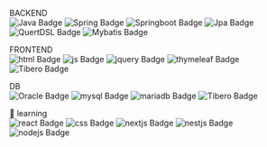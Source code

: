 BACKEND
<br>
<img src="https://img.shields.io/badge/Java-e75253?style=flat-square&amp;logo=Java&amp;logoColor=white" alt="Java Badge">
<img src="https://img.shields.io/badge/Spring-6D8B33F?style=flat-square&amp;logo=Spring&amp;logoColor=white" alt="Spring Badge">
<img src="https://img.shields.io/badge/springboot-6DB33F?style=flat-square&amp;logo=Springboot&amp;logoColor=white" alt="Springboot Badge">
<img src="https://img.shields.io/badge/Jpa-6DB33F?style=flat-square&amp;logo=Jpa&amp;logoColor=white" alt="Jpa Badge">
<img src="https://img.shields.io/badge/QuertDSL-1572B6?style=flat-square&amp;logo=QuertDSL&amp;logoColor=white" alt="QuertDSL Badge">
<img src="https://img.shields.io/badge/Mybatis-000000?style=flat-square&amp;logo=Mybatis&amp;logoColor=white" alt="Mybatis Badge">

FRONTEND
<br>
<img src="https://img.shields.io/badge/html5-E34F26?style=flat-square&amp;logo=html5&amp;logoColor=white" alt="html Badge">
<img src="https://img.shields.io/badge/javascript-F7DF1E?style=flat-square&amp;logo=javascript&amp;logoColor=white" alt="js Badge">
<img src="https://img.shields.io/badge/jquery-0769AD?style=flat-square&amp;logo=jquery&amp;logoColor=white" alt="jquery Badge">
<img src="https://img.shields.io/badge/thymeleaf-005F0F?style=flat-square&amp;logo=thymeleaf&amp;logoColor=white" alt="thymeleaf Badge">
<img src="https://img.shields.io/badge/jsp-4B4B77?style=flat-square&amp;logo=jsp&amp;logoColor=white" alt="Tibero Badge">

DB
<br>
<img src="https://img.shields.io/badge/oracle-F80000?style=flat-square&amp;logo=oracle&amp;logoColor=white" alt="Oracle Badge">
<img src="https://img.shields.io/badge/mysql-4479A1?style=flat-square&amp;logo=mysql&amp;logoColor=white" alt="mysql Badge">
<img src="https://img.shields.io/badge/mariadb-003545?style=flat-square&amp;logo=mariadb&amp;logoColor=white" alt="mariadb Badge">
<img src="https://img.shields.io/badge/Tibero-1E8CBE?style=flat-square&amp;logo=Tibero&amp;logoColor=white" alt="Tibero Badge">

🌱 learning
<br>
<img src="https://img.shields.io/badge/react-61DAFB?style=flat-square&amp;logo=react&amp;logoColor=white" alt="react Badge">
<img src="https://img.shields.io/badge/css3-1572B6?style=flat-square&amp;logo=css3&amp;logoColor=white" alt="css Badge">
<img src="https://img.shields.io/badge/next.js-000000?style=flat-square&amp;logo=nextdotjs&amp;logoColor=white" alt="nextjs Badge">
<img src="https://img.shields.io/badge/nestjs-E0234E?style=flat-square&amp;logo=nestjs&amp;logoColor=white" alt="nestjs Badge">
<img src="https://img.shields.io/badge/node.js-5FA04E?style=flat-square&amp;logo=nodedotjs&amp;logoColor=white" alt="nodejs Badge">

